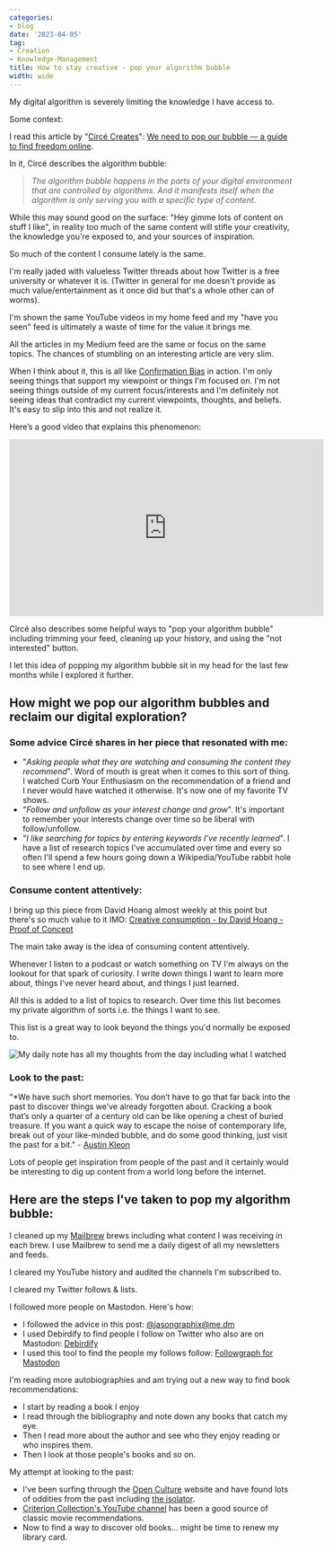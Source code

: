 ```yaml
---
categories:
- blog
date: '2023-04-05'
tag:
- Creation
- Knowledge-Management
title: How to stay creative - pop your algorithm bubble
width: wide
---
```


My digital algorithm is severely limiting the knowledge I have access to.

Some context:

I read this article by "[Circé Creates](https://medium.com/@circecreates)": [We need to pop our bubble — a guide to find freedom online](https://medium.com/@circecreates/we-need-to-pop-our-bubble-a-guide-to-find-freedom-online-2f87f288be50). 

In it, Circé describes the algorithm bubble:

> _The algorithm bubble happens in the parts of your digital environment that are controlled by algorithms. And it manifests itself when the algorithm is only serving you with a specific type of content._

While this may sound good on the surface: "Hey gimme lots of content on stuff I like", in reality too much of the same content will stifle your creativity, the knowledge you're exposed to, and your sources of inspiration.

So much of the content I consume lately is the same. 

I'm really jaded with valueless Twitter threads about how Twitter is a free university or whatever it is. (Twitter in general for me doesn't provide as much value/entertainment as it once did but that's a whole other can of worms).

I'm shown the same YouTube videos in my home feed and my "have you seen" feed is ultimately a waste of time for the value it brings me.

All the articles in my Medium feed are the same or focus on the same topics. The chances of stumbling on an interesting article are very slim.

When I think about it, this is all like [Confirmation Bias](https://en.wikipedia.org/wiki/Confirmation_bias) in action. I'm only seeing things that support my viewpoint or things I'm focused on. I'm not seeing things outside of my current focus/interests and I'm definitely not seeing ideas that contradict my current viewpoints, thoughts, and beliefs. It's easy to slip into this and not realize it.

Here’s a good video that explains this phenomenon:

<iframe width="560" height="315" src="https://www.youtube.com/embed/prx9bxzns3g" title="YouTube video player" frameborder="0" allow="accelerometer; autoplay; clipboard-write; encrypted-media; gyroscope; picture-in-picture; web-share" allowfullscreen></iframe>

Circé also describes some helpful ways to "pop your algorithm bubble" including trimming your feed, cleaning up your history, and using the "not interested" button.

I let this idea of popping my algorithm bubble sit in my head for the last few months while I explored it further.

## How might we pop our algorithm bubbles and reclaim our digital exploration?

### Some advice Circé shares in her piece that resonated with me:

- "*Asking people what they are watching and consuming the content they recommend*". Word of mouth is great when it comes to this sort of thing. I watched Curb Your Enthusiasm on the recommendation of a friend and I never would have watched it otherwise. It's now one of my favorite TV shows.
- "*Follow and unfollow as your interest change and grow*". It's important to remember your interests change over time so be liberal with follow/unfollow. 
- "*I like searching for topics by entering keywords I’ve recently learned*". I have a list of research topics I've accumulated over time and every so often I'll spend a few hours going down a Wikipedia/YouTube rabbit hole to see where I end up.

### Consume content attentively:

I bring up this piece from David Hoang almost weekly at this point but there's so much value to it IMO: [Creative consumption - by David Hoang - Proof of Concept](https://www.proofofconcept.pub/p/creative-consumption?ref=heydesigner)

The main take away is the idea of consuming content attentively. 

Whenever I listen to a podcast or watch something on TV I'm always on the lookout for that spark of curiosity. I write down things I want to learn more about, things I've never heard about, and things I just learned. 

All this is added to a list of topics to research. Over time this list becomes my private algorithm of sorts i.e. the things I want to see.

This list is a great way to look beyond the things you'd normally be exposed to.

![My daily note has all my thoughts from the day including what I watched](https://substackcdn.com/image/fetch/f_auto,q_auto:good,fl_progressive:steep/https%3A%2F%2Fsubstack-post-media.s3.amazonaws.com%2Fpublic%2Fimages%2F295e5915-3964-4250-a9da-f88bacef4d19_592x579.png)

### Look to the past:

"*We have such short memories. You don’t have to go that far back into the past to discover things we’ve already forgotten about. Cracking a book that’s only a quarter of a century old can be like opening a chest of buried treasure. If you want a quick way to escape the noise of contemporary life, break out of your like-minded bubble, and do some good thinking, just visit the past for a bit." - [Austin Kleon](https://austinkleon.com/)

Lots of people get inspiration from people of the past and it certainly would be interesting to dig up content from a world long before the internet.


## Here are the steps I've taken to pop my algorithm bubble:

I cleaned up my [Mailbrew](https://mailbrew.com/) brews including what content I was receiving in each brew. I use Mailbrew to send me a daily digest of all my newsletters and feeds.

I cleared my YouTube history and audited the channels I'm subscribed to.

I cleared my Twitter follows & lists.

I followed more people on Mastodon. Here's how:

- I followed the advice in this post: [@jasongraphix@me.dm](https://me.dm/@jasongraphix/109983179448443179)
- I used Debirdify to find people I follow on Twitter who also are on Mastodon: [Debirdify](https://debirdify.pruvisto.org/)
- I used this tool to find the people my follows follow: [Followgraph for Mastodon](https://followgraph.vercel.app/)

I'm reading more autobiographies and am trying out a new way to find book recommendations: 

- I start by reading a book I enjoy 
- I read through the bibliography and note down any books that catch my eye. 
- Then I read more about the author and see who they enjoy reading or who inspires them. 
- Then I look at those people's books and so on.

My attempt at looking to the past:

- I've been surfing through the [Open Culture](https://www.openculture.com/faq) website and have found lots of oddities from the past including [the isolator](https://designinsight.substack.com/p/086).
- [Criterion Collection's YouTube channel](https://www.youtube.com/@criterioncollection/featured) has been a good source of classic movie recommendations.
- Now to find a way to discover old books... might be time to renew my library card.